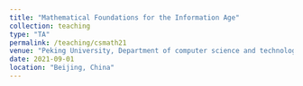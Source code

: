 ```yaml
---
title: "Mathematical Foundations for the Information Age"
collection: teaching
type: "TA"
permalink: /teaching/csmath21
venue: "Peking University, Department of computer science and technology"
date: 2021-09-01
location: "Beijing, China"
---
```

